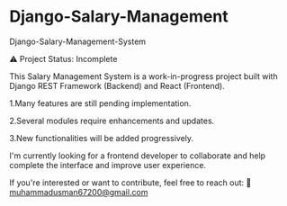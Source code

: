 # Django-Salary-Management
Django-Salary-Management-System

⚠️ Project Status: Incomplete

This Salary Management System is a work-in-progress project built with Django REST Framework (Backend) and React (Frontend).

1.Many features are still pending implementation.

2.Several modules require enhancements and updates.

3.New functionalities will be added progressively.

I'm currently looking for a frontend developer to collaborate and help complete the interface and improve user experience.

If you're interested or want to contribute, feel free to reach out:
📧 muhammadusman67200@gmail.com
